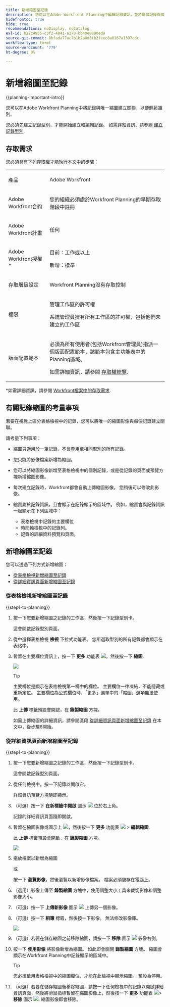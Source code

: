 ```yaml
---
title: 新增縮圖至記錄
description: 您可以在Adobe Workfront Planning中編輯記錄資訊，並將每個記錄與個別縮圖建立關聯，以便輕鬆識別。
hidefromtoc: true
hide: true
recommendations: noDisplay, noCatalog
exl-id: b22c4955-c3f2-4841-a278-bb40e8890ed9
source-git-commit: 8bfada77ac7b1b2a8d8fb2feec8a8167a1397cdc
workflow-type: tm+mt
source-wordcount: '779'
ht-degree: 0%

---
```


<!--update the metadata with real information-->

# 新增縮圖至記錄

{{planning-important-intro}}

您可以在Adobe Workfront Planning中將記錄與唯一縮圖建立關聯，以便輕鬆識別。

您必須先建立記錄型別，才能開始建立和編輯記錄。
如需詳細資訊，請參閱 [建立記錄型別](/help/quicksilver/planning/architecture/create-record-types.md).

## 存取需求

<!--************double-check permissions here - asking Isk and Lilit what permissions users need for adding thumbnails-->

您必須具有下列存取權才能執行本文中的步驟：

<table style="table-layout:auto">
 <col>
 </col>
 <col>
 </col>
 <tbody>
    <tr>
<tr>
<td>
   <p> 產品</p> </td>
   <td>
   <p> Adobe Workfront</p> </td>
  </tr>  
 <td role="rowheader"><p>Adobe Workfront合約</p></td>
   <td>
<p>您的組織必須處於Workfront Planning的早期存取階段中註冊 </p>
   </td>
  </tr>
  <tr>
   <td role="rowheader"><p>Adobe Workfront計畫</p></td>
   <td>
<p>任何</p>
   </td>
  </tr>
  <tr>
   <td role="rowheader"><p>Adobe Workfront授權*</p></td>
   <td>
   <p>目前：工作或以上</p>
   <p>新增：標準</p>  
  </td>
  </tr>

<tr>
   <td role="rowheader"><p>存取層級設定</p></td>
   <td> <p>Workfront Planning沒有存取控制 </p>  
</td>
  </tr>
<tr>
   <td role="rowheader"><p>權限</p></td>
   <td> <p>管理工作區的許可權 </p>  
   <p>系統管理員擁有所有工作區的許可權，包括他們未建立的工作區</p>
</td>
  </tr>
<tr>
   <td role="rowheader"><p>版面配置範本</p></td>
   <td>  <p>必須為所有使用者(包括Workfront管理員)指派一個版面配置範本，該範本包含主功能表中的Planning區域。 </p> <p>如需詳細資訊，請參閱 <a href="/help/quicksilver/planning/access/access-overview.md">存取權總覽</a>. </p>  
</td>
  </tr>

</tbody>
</table>

*如需詳細資訊，請參閱 [Workfront檔案中的存取需求](/help/quicksilver/administration-and-setup/add-users/access-levels-and-object-permissions/access-level-requirements-in-documentation.md).

## 有關記錄縮圖的考量事項

若要在視覺上區分表格檢視中的記錄，您可以將唯一的縮圖影像與每個記錄建立關聯。

請考量下列事項：

* 縮圖只適用於一筆記錄，不會套用至相同型別的所有記錄。
* 您只能將影像檔案新增為縮圖。
  <!--above: when you know exactly what type of files are allowed, add the exact extensions above-->
* 您可以將縮圖影像新增至表格檢視中的個別記錄，或是從記錄的頁面或預覽方塊新增縮圖影像。
* 每次建立記錄時，Workfront都會自動上傳縮圖影像。 您稍後可以修改此影像。
* 縮圖屬於記錄資訊，且會顯示在記錄顯示的區域中。 例如，縮圖會與記錄資訊一起顯示在下列區域中：

   * 表格檢視中記錄的主要欄位
   * 時間軸檢視中的記錄列。
   * 記錄的詳細資料預覽和頁面。

## 新增縮圖至記錄

您可以透過下列方式新增縮圖：

* [從表格檢視新增縮圖至記錄](#add-a-thumbnail-to-a-record-from-the-table-view)
* [從詳細資訊頁面新增縮圖至記錄](#add-a-thumbnail-to-a-record-from-the-details-page)

### 從表格檢視新增縮圖至記錄

{{step1-to-planning}}

1. 按一下您要新增縮圖之記錄的工作區，然後按一下記錄型別卡。

   這會開啟記錄型別頁面。
1. 從中選擇表格檢視 **檢視** 下拉式功能表。 您所選取型別的所有記錄都會顯示在表格中。
1. 暫留在主要欄位資訊上，按一下 **更多** 功能表 ![](assets/more-menu.png)，然後按一下 **縮圖**.

   ![](assets/record-more-menu-expanded.png)

   >[!TIP]
   >
   >   主要欄位是顯示在表格檢視第一欄中的欄位。 主要欄位一律凍結，不能隱藏或重新定位。 主要欄位為公式欄位時，「更多」選單中的「縮圖」選項無法使用。

   此 **上傳** 標籤預設會開啟，在 **錄製縮圖** 方塊。

   如需上傳縮圖的詳細資訊，請參閱區段 [從詳細資訊頁面新增縮圖至記錄](#add-a-thumbnail-to-a-record-from-the-details-page) 在本文中，從步驟6開始。 <!--see if this is accurate-->

<!--
   ![](assets/record-thumbnail-box-for-upload.png) 

  *****update screen shot with correct casing****

1. Drag and drop a file to add as a thumbnail
   
   Or
   
   Click **Browse images**, then browse for an image file to add. The file must be saved on your computer. 
1. (Optional) After the image uploads in the **Record thumbnail** box, use the sizing tool to crop and resize the image.
1. (Optional) Click the **Upload new image** icon ![](assets/upload-new-image-icon.png) to upload another image. 
1. (Optional) To remove a thumbnail before it is saved, click  **Remove uploaded image** icon ![](assets/remove-image-icon.png) to the right of the image. 
1. (Optional) Click the **Gallery** tab, then click an image. The gallery of images cannot be modified.

   ![](assets/record-thumbnail-box-for-gallery.png)
1. Click **Use image** to add the image as a thumbnail. 
   This closes the **Record thumbnail** box.
   The thumbnail displays in areas of Workfront Planning where the record displays. 

   >[!TIP]
   >
   >   You must enable the Thumbnail field in the table view to display thumbnails in this view. It is disabled by default.

1. (Optional) To remove the thumbnail after it is saved, hover over the primary field and click the **More** menu ![](assets/more-menu.png)> **Thumbnail** > the **Remove** icon ![](assets/remove-image-icon.png), then click **Save changes**. -->

### 從詳細資訊頁面新增縮圖至記錄

{{step1-to-planning}}

1. 按一下您要新增縮圖之記錄的工作區，然後按一下記錄型別卡。

   這會開啟記錄型別頁面。
1. 從任何檢視中，按一下記錄以開啟它。

   詳細資訊預覽方塊隨即顯示。
1. （可選）按一下 **在新標籤中開啟** 圖示 ![](assets/open-details-in-a-new-tab-icon.png) 位於右上角。

   記錄的詳細資訊頁面隨即開啟。
1. 暫留在縮圖影像或圖示上 ![](assets/record-thumbnail-icon-on-details-page.png)，然後按一下 **更多** 功能表 ![](assets/more-menu.png) > **編輯縮圖**.

   此 **上傳** 標籤預設會開啟，在 **錄製縮圖** 方塊。

   ![](assets/record-thumbnail-box-for-upload.png)

1. 拖放檔案以新增為縮圖

   或

   按一下 **瀏覽影像**，然後瀏覽以新增影像檔案。 檔案必須儲存在電腦上。

1. （選用）影像上傳至 **錄製縮圖** 方塊中，使用調整大小工具來裁切影像和調整影像大小。
1. （可選）按一下 **上傳新影像** 圖示 ![](assets/upload-new-image-icon.png) 上傳另一個影像。
1. （可選）按一下 **相簿** 標籤，然後按一下影像。 無法修改影像庫。

   ![](assets/record-thumbnail-box-for-gallery.png)

1. （可選）若要在儲存縮圖之前移除縮圖，請按一下 **移除** 圖示 ![](assets/remove-image-icon.png) 影像右側。

1. 按一下 **使用影像** 將影像新增為縮圖。
如此即會關閉 **錄製縮圖** 方塊。
縮圖會顯示在Workfront Planning中記錄顯示的區域中。

   >[!TIP]
   >
   >   您必須啟用表格檢視中的縮圖欄位，才能在此檢視中顯示縮圖。 預設為停用。

1. （可選）若要在儲存縮圖後移除縮圖，請按一下任何檢視中的記錄以開啟詳細資訊頁面，然後將滑鼠指標暫留在縮圖影像上，然後按一下 **更多** 功能表 ![](assets/more-menu.png)> **移除** 圖示 ![](assets/remove-image-icon.png). 縮圖影像即會移除。




<!--
### Generate a thumbnail for a record

{{step1-to-planning}}

1. Click the workspace for whose records you want to add thumbnails, then click the record type card. 

   This opens the record type page. 
1. Select a table view from the **View** drop-down menu. All records of the type you selected display in a table. 
1. Hover over the primary field information, click the **More** menu ![](assets/more-menu.png), then click **Thumbnail**. 

   ![](assets/record-more-menu-expanded.png)

      >[!TIP]
      >
      >   The primary field is the field that displays in the first column of a table view. The primary field is always frozen and cannot be hidden or relocated. 

   The **Record thumbnail** box opens.

(*************** update the screenshot below*************)
   ![](assets/record-thumbnail-box-for-upload.png) 

1. Click the **Generate** tab, and type a prompt describing the type of image you want to add in the space provided. 
1. Click **Generate**. 

   A set of four suggested images displays. 

1. Click an image to select it, then click **Use image**. 

   The Record thumbnail box closes and the thumbnail is attached to the record. All users who can view the records can now see the selected thumbnail. 
1. (Optional) Click the **More** menu ![](assets/more-menu.png) to the right of the record name in the table view, then click **Thumbnail**. 

   The generated image opens in the **Upload** tab where you can modify or remove it, as described in the section [Upload a thumbnail to a record](#upload-a-thumbnail-to-a-record) in this article. 
-->
